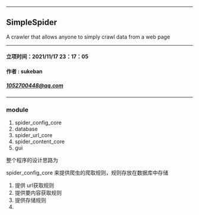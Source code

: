 ---------

## SimpleSpider    
A crawler that allows anyone to simply crawl data from a web page

 ---------

#### 立项时间：2021/11/17 23：17：05
#### 作者 : sukeban 
##### 1052700448@qq.com

 ---------

### module
    
1. spider_config_core
2. database
3. spider_url_core
4. spider_content_core
5. gui
    
整个程序的设计思路为 

spider_config_core 来提供爬虫的爬取规则，规则存放在数据库中存储

1. 提供 url获取规则
2. 提供要内容获取规则
3. 提供存储规则
4. 